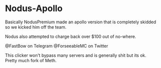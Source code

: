 # Nodus-Apollo
Basically NodusPremium made an apollo version that is completely skidded so we kicked him off the team.

Nodus also attempted to charge back over $100 out of no-where.

@FastBow on Telegram
@ForseeableMC on Twitter


This clicker won't bypass many servers and is generally shit but its ok. Pretty much fork of Meth.
